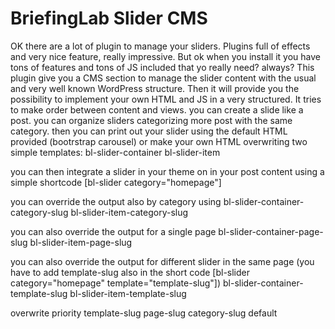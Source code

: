 BriefingLab Slider CMS
===============

OK there are a lot of plugin to manage your sliders. Plugins full of effects and very nice feature, really impressive. But ok when you install it you have tons of features and tons of JS included that yo really need? always?
This plugin give you a CMS section to manage the slider content with the usual and very well known WordPress structure. Then it will provide you the possibility to implement
your own HTML and JS in a very structured. It tries to make order between content and views.
you can create a slide like a post. you can organize sliders categorizing more post with the same category.
then you can print out your slider using the default HTML provided (bootrstrap carousel) or make your own HTML overwriting two simple templates:
bl-slider-container
bl-slider-item

you can then integrate a slider in your theme on in your post content using a simple shortcode
[bl-slider category="homepage"]

you can override the output also by category using
bl-slider-container-category-slug
bl-slider-item-category-slug

you can also override the output for a single page
bl-slider-container-page-slug
bl-slider-item-page-slug

you can also override the output for different slider in the same page (you have to add template-slug also in the short code [bl-slider category="homepage" template="template-slug"])
bl-slider-container-template-slug
bl-slider-item-template-slug

overwrite priority
template-slug
page-slug
category-slug
default